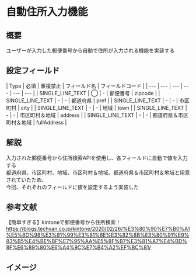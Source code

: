 # 自動住所入力機能
## 概要
ユーザーが入力した郵便番号から自動で住所が入力される機能を実装する<br>

## 設定フィールド
| Type | 必須 | 重複禁止 | フィールド名 | フィールドコード |
| --- | --- | --- | --- | --- | --- |
| SINGLE_LINE_TEXT | ◯ | - | 郵便番号 | zipcode |
| SINGLE_LINE_TEXT | - | - | 都道府県 | pref |
| SINGLE_LINE_TEXT | - | - | 市区町村 | city |
| SINGLE_LINE_TEXT | - | - | 地域 | town |
| SINGLE_LINE_TEXT | - | - | 市区町村＆地域 | address |
| SINGLE_LINE_TEXT | - | - | 都道府県＆市区町村＆地域 | fullAddress |

## 解説
入力された郵便番号から住所検索APIを使用し、各フィールドに自動で値を入力する<br>
都道府県、市区町村、地域、市区町村＆地域、都道府県＆市区町村＆地域と用意されていたため、<br>
今回、それぞれのフィールドに値を設定するよう実装した<br>

## 参考文献
【簡単すぎる】kintoneで郵便番号から住所検索！<br>
https://blogs.techvan.co.jp/kintone/2020/02/26/%E3%80%90%E7%B0%A1%E5%8D%98%E3%81%99%E3%81%8E%E3%82%8B%E3%80%91%E9%83%B5%E4%BE%BF%E7%95%AA%E5%8F%B7%E3%81%A7%E4%BD%8F%E6%89%80%E6%A4%9C%E7%B4%A2%EF%BC%81/<br>

## イメージ
